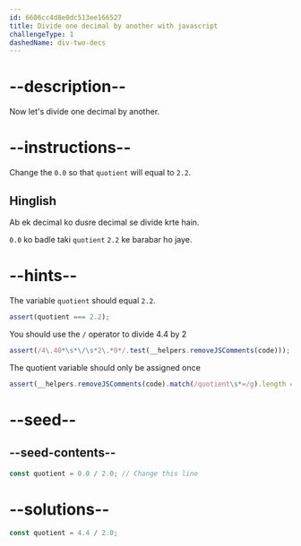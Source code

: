 ```yaml
---
id: 6606cc4d8e0dc513ee166527
title: Divide one decimal by another with javascript
challengeType: 1
dashedName: div-two-decs
---
```


# --description--

Now let's divide one decimal by another.



# --instructions--

Change the `0.0` so that `quotient` will equal to `2.2`.


<h2>Hinglish</h2>

Ab ek decimal ko dusre decimal se divide krte hain.

`0.0` ko badle taki `quotient` `2.2` ke barabar ho jaye.

# --hints--

The variable `quotient` should equal `2.2`.

```js
assert(quotient === 2.2);
```

You should use the `/` operator to divide 4.4 by 2

```js
assert(/4\.40*\s*\/\s*2\.*0*/.test(__helpers.removeJSComments(code)));
```

The quotient variable should only be assigned once

```js
assert(__helpers.removeJSComments(code).match(/quotient\s*=/g).length === 1);
```

# --seed--

## --seed-contents--

```js
const quotient = 0.0 / 2.0; // Change this line
```

# --solutions--

```js
const quotient = 4.4 / 2.0;
```
